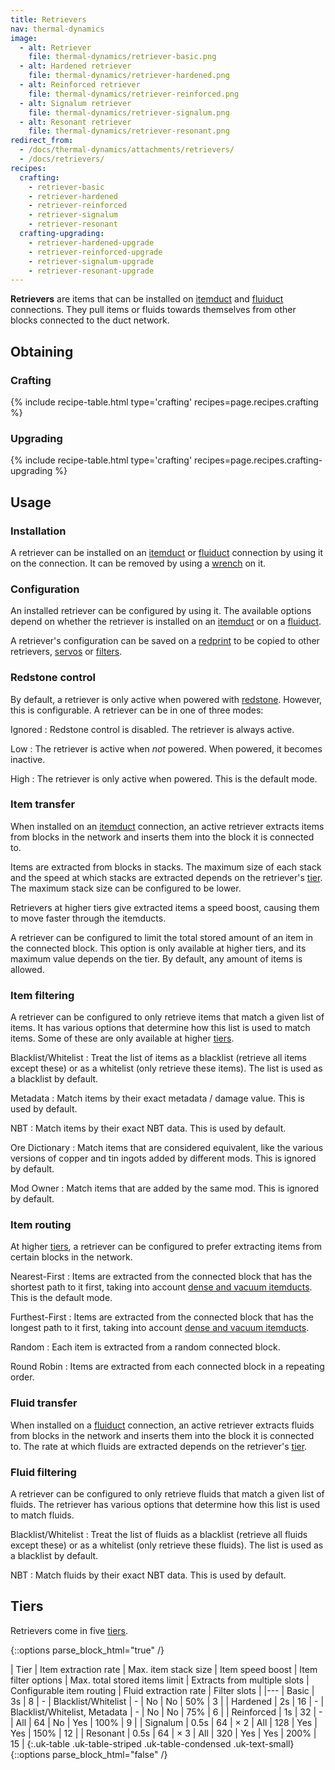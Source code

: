 ```yaml
---
title: Retrievers
nav: thermal-dynamics
image:
  - alt: Retriever
    file: thermal-dynamics/retriever-basic.png
  - alt: Hardened retriever
    file: thermal-dynamics/retriever-hardened.png
  - alt: Reinforced retriever
    file: thermal-dynamics/retriever-reinforced.png
  - alt: Signalum retriever
    file: thermal-dynamics/retriever-signalum.png
  - alt: Resonant retriever
    file: thermal-dynamics/retriever-resonant.png
redirect_from:
  - /docs/thermal-dynamics/attachments/retrievers/
  - /docs/retrievers/
recipes:
  crafting:
    - retriever-basic
    - retriever-hardened
    - retriever-reinforced
    - retriever-signalum
    - retriever-resonant
  crafting-upgrading:
    - retriever-hardened-upgrade
    - retriever-reinforced-upgrade
    - retriever-signalum-upgrade
    - retriever-resonant-upgrade
---
```


**Retrievers** are items that can be installed on [itemduct](/docs/itemduct/)
and [fluiduct](/docs/fluiduct/) connections. They pull items or fluids towards
themselves from other blocks connected to the duct network.


Obtaining
--------

### Crafting
{% include recipe-table.html type='crafting' recipes=page.recipes.crafting %}

### Upgrading
{% include recipe-table.html type='crafting' recipes=page.recipes.crafting-upgrading %}


Usage
-----

### Installation
A retriever can be installed on an [itemduct](/docs/itemduct/) or
[fluiduct](/docs/fluiduct/) connection by using it on the connection. It can be
removed by using a [wrench](/docs/wrenches/) on it.

### Configuration
An installed retriever can be configured by using it. The available options
depend on whether the retriever is installed on an [itemduct](/docs/itemduct/)
or on a [fluiduct](/docs/fluiduct/).

A retriever's configuration can be saved on a [redprint](/docs/redprint/) to be
copied to other retrievers, [servos](/docs/servos/) or
[filters](/docs/filters/).

### Redstone control
By default, a retriever is only active when powered with
[redstone](https://minecraft.gamepedia.com/Redstone). However, this is
configurable. A retriever can be in one of three modes:

Ignored
: Redstone control is disabled. The retriever is always active.

Low
: The retriever is active when *not* powered. When powered, it becomes inactive.

High
: The retriever is only active when powered. This is the default mode.

### Item transfer
When installed on an [itemduct](/docs/itemduct/) connection, an active retriever
extracts items from blocks in the network and inserts them into the block it is
connected to.

Items are extracted from blocks in stacks. The maximum size of each stack and
the speed at which stacks are extracted depends on the retriever's
[tier](#tiers). The maximum stack size can be configured to be lower.

Retrievers at higher tiers give extracted items a speed boost, causing them to move
faster through the itemducts.

A retriever can be configured to limit the total stored amount of an item in the
connected block. This option is only available at higher tiers, and its maximum
value depends on the tier. By default, any amount of items is allowed.

### Item filtering
A retriever can be configured to only retrieve items that match a given list of
items. It has various options that determine how this list is used to match
items. Some of these are only available at higher [tiers](#tiers).

Blacklist/Whitelist
: Treat the list of items as a blacklist (retrieve all items except these) or as
a whitelist (only retrieve these items). The list is used as a blacklist by
default.

Metadata
: Match items by their exact metadata / damage value. This is used by default.

NBT
: Match items by their exact NBT data. This is used by default.

Ore Dictionary
: Match items that are considered equivalent, like the various versions of
copper and tin ingots added by different mods. This is ignored by default.

Mod Owner
: Match items that are added by the same mod. This is ignored by default.

### Item routing
At higher [tiers](#tiers), a retriever can be configured to prefer extracting
items from certain blocks in the network.

Nearest-First
: Items are extracted from the connected block that has the shortest path to it
first, taking into account [dense and vacuum
itemducts](/docs/itemduct/#item-transfer). This is the default mode.

Furthest-First
: Items are extracted from the connected block that has the longest path to it
first, taking into account [dense and vacuum
itemducts](/docs/itemduct/#item-transfer).

Random
: Each item is extracted from a random connected block.

Round Robin
: Items are extracted from each connected block in a repeating order.

### Fluid transfer
When installed on a [fluiduct](/docs/fluiduct/) connection, an active retriever
extracts fluids from blocks in the network and inserts them into the block it is
connected to. The rate at which fluids are extracted depends on the retriever's
[tier](#tiers).

### Fluid filtering
A retriever can be configured to only retrieve fluids that match a given list of
fluids. The retriever has various options that determine how this list is used
to match fluids.

Blacklist/Whitelist
: Treat the list of fluids as a blacklist (retrieve all fluids except these) or
as a whitelist (only retrieve these fluids). The list is used as a blacklist by
default.

NBT
: Match fluids by their exact NBT data. This is used by default.


Tiers
-----

Retrievers come in five [tiers](/docs/tiers/).

{::options parse_block_html="true" /}
<div class="uk-overflow-container">
| Tier | Item extraction rate | Max. item stack size | Item speed boost | Item filter options | Max. total stored items limit | Extracts from multiple slots | Configurable item routing | Fluid extraction rate | Filter slots |
|---
| Basic | 3s | 8 | - | Blacklist/Whitelist | - | No | No | 50% | 3 |
| Hardened | 2s | 16 | - | Blacklist/Whitelist, Metadata | - | No | No | 75% | 6 |
| Reinforced | 1s | 32 | - | All | 64 | No | Yes | 100% | 9 |
| Signalum | 0.5s | 64 | × 2 | All | 128 | Yes | Yes | 150% | 12 |
| Resonant | 0.5s | 64 | × 3 | All | 320 | Yes | Yes | 200% | 15 |
{:.uk-table .uk-table-striped .uk-table-condensed .uk-text-small}
</div>
{::options parse_block_html="false" /}
